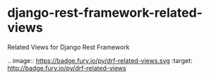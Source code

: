 # django-rest-framework-related-views
Related Views for Django Rest Framework

.. image:: https://badge.fury.io/py/drf-related-views.svg
        :target: http://badge.fury.io/py/drf-related-views
